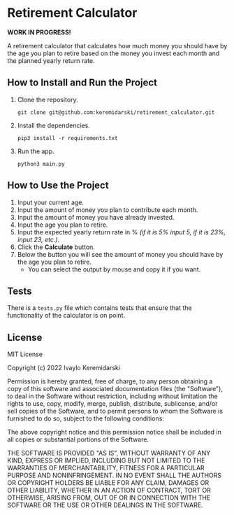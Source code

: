 

# Retirement Calculator

**WORK IN PROGRESS!**

A retirement calculator that calculates how much money you should have by the age you plan to retire based on the money you invest each month and the planned yearly return rate.

## How to Install and Run the Project

1. Clone the repository.
	
	`git clone git@github.com:keremidarski/retirement_calculator.git`

2. Install the dependencies.
	
	`pip3 install -r requirements.txt`

3. Run the app.
	
	`python3 main.py`

## How to Use the Project

1. Input your current age.
2. Input the amount of money you plan to contribute each month.
3. Input the amount of money you have already invested.
4. Input the age you plan to retire.
5. Input the expected yearly return rate in % *(if it is 5% input 5, if it is 23%, input 23, etc.)*.
6. Click the **Calculate** button.
7. Below the button you will see the amount of money you should have by the age you plan to retire.
	- You can select the output by mouse and copy it if you want.

## Tests

There is a `tests.py` file which contains tests that ensure that the functionality of the calculator is on point.

## License

MIT License

Copyright (c) 2022 Ivaylo Keremidarski

Permission is hereby granted, free of charge, to any person obtaining a copy
of this software and associated documentation files (the "Software"), to deal
in the Software without restriction, including without limitation the rights
to use, copy, modify, merge, publish, distribute, sublicense, and/or sell
copies of the Software, and to permit persons to whom the Software is
furnished to do so, subject to the following conditions:

The above copyright notice and this permission notice shall be included in all
copies or substantial portions of the Software.

THE SOFTWARE IS PROVIDED "AS IS", WITHOUT WARRANTY OF ANY KIND, EXPRESS OR
IMPLIED, INCLUDING BUT NOT LIMITED TO THE WARRANTIES OF MERCHANTABILITY,
FITNESS FOR A PARTICULAR PURPOSE AND NONINFRINGEMENT. IN NO EVENT SHALL THE AUTHORS OR COPYRIGHT HOLDERS BE LIABLE FOR ANY CLAIM, DAMAGES OR OTHER LIABILITY, WHETHER IN AN ACTION OF CONTRACT, TORT OR OTHERWISE, ARISING FROM, OUT OF OR IN CONNECTION WITH THE SOFTWARE OR THE USE OR OTHER DEALINGS IN THE SOFTWARE.


